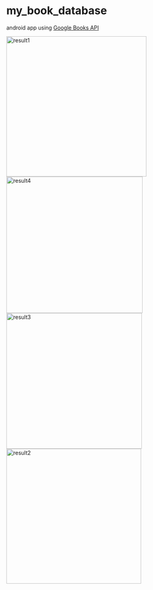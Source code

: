 # my_book_database
android app
using  [Google Books API](https://books.google.co.jp)

<img width="366" alt="result1" src="https://github.com/uj151133/my_book_database/assets/103241727/0b0ec383-cef8-40ef-92b0-e052ead8d338">
<img width="356" alt="result4" src="https://github.com/uj151133/my_book_database/assets/103241727/01add586-4348-48f8-90fc-52e0bb1daa6f">
<img width="354" alt="result3" src="https://github.com/uj151133/my_book_database/assets/103241727/ca0576fd-233f-4059-aed9-59497759f569">
<img width="352" alt="result2" src="https://github.com/uj151133/my_book_database/assets/103241727/7616f114-4542-46c4-958c-7e57aed8bc33">
